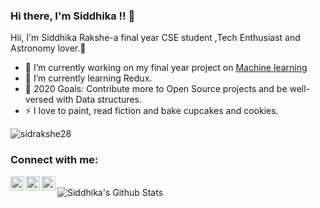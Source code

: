 ### Hi there, I'm Siddhika !! 👋

 Hii, I'm Siddhika Rakshe-a final year CSE student ,Tech Enthusiast and Astronomy lover.🌻
- 🔭 I’m currently working on my final year project on [Machine learning](https://github.com/sidrakshe28/Major-project-Sem-7)
- 🌱 I’m currently learning Redux.
- 🥅 2020 Goals: Contribute more to Open Source projects and be well-versed with Data structures.
- ⚡ I love to paint, read fiction and bake cupcakes and cookies.

<p align="left"> <img src="https://komarev.com/ghpvc/?username=sidrakshe28&label=Profile%20views&color=129e00&style=plastic" alt="sidrakshe28" /> </p>




### Connect with me:


[<img align="left" alt="sidrakshe28 | Twitter" width="22px" src="https://cdn.jsdelivr.net/npm/simple-icons@v3/icons/twitter.svg" />][twitter]
[<img align="left" alt="sidrakshe28 | LinkedIn" width="22px" src="https://cdn.jsdelivr.net/npm/simple-icons@v3/icons/linkedin.svg" />][linkedin]
[<img align="left" alt="sidrakshe28 | Instagram" width="22px" src="https://cdn.jsdelivr.net/npm/simple-icons@v3/icons/instagram.svg" />][instagram]

<br />

<img align="left" alt="Siddhika's Github Stats" src="https://github-readme-stats.vercel.app/api?username=sidrakshe28&show_icons=true&hide_border=true" />



[twitter]:https://twitter.com/SidRakshe28
[linkedin]: https://www.linkedin.com/in/siddhika28/
[instagram]: https://www.instagram.com/sid_r_28/

